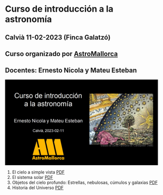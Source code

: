 # Curso de introducción a la astronomía
## Calvià 11-02-2023 (Finca Galatzó)
## Curso organizado por [AstroMallorca](https://astromallorca.wordpress.com/)
<!--- ## Docentes: [Ernesto Nicola](https://e-nicola.github.io/Sun/bio_es.html) y Mateu Esteban --->
## Docentes: Ernesto Nicola y Mateu Esteban
<img src="IMG/caratula.jpeg" width=1000 align=center>

1. El cielo a simple vista [PDF](PDF/2023-02-11_1_Cielo_a_Simple_Vista.pdf)
2. El sistema solar [PDF](PDF/2023-02-11_2_Sistema_Solar.pdf)
3. Objetos del cielo profundo: Estrellas, nebulosas, cúmulos y galaxias [PDF](PDF/2023-02-11_3_Cielo_Profundo.pdf)
4. Historia del Universo [PDF](PDF/2023-02-11_4_Cosmologia.pdf)
